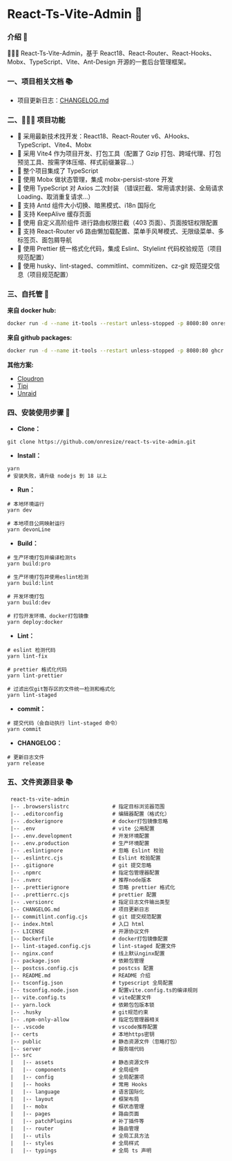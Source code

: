 # React-Ts-Vite-Admin 🚀

### 介绍 📖

🚀🚀🚀 React-Ts-Vite-Admin，基于 React18、React-Router、React-Hooks、Mobx、TypeScript、Vite、Ant-Design 开源的一套后台管理框架。

### 一、项目相关文档 📚

- 项目更新日志：[CHANGELOG.md](./CHANGELOG.md)

### 二、🔨🔨🔨 项目功能

- 🚀 采用最新技术找开发：React18、React-Router v6、AHooks、TypeScript、Vite4、Mobx
- 🚀 采用 Vite4 作为项目开发、打包工具（配置了 Gzip 打包、跨域代理、打包预览工具、按需字体压缩、样式前缀兼容...）
- 🚀 整个项目集成了 TypeScript
- 🚀 使用 Mobx 做状态管理，集成 mobx-persist-store 开发
- 🚀 使用 TypeScript 对 Axios 二次封装 （错误拦截、常用请求封装、全局请求 Loading、取消重复请求…）
- 🚀 支持 Antd 组件大小切换、暗黑模式、i18n 国际化
- 🚀 支持 KeepAlive 缓存页面
- 🚀 使用 自定义高阶组件 进行路由权限拦截（403 页面）、页面按钮权限配置
- 🚀 支持 React-Router v6 路由懒加载配置、菜单手风琴模式、无限级菜单、多标签页、面包屑导航
- 🚀 使用 Prettier 统一格式化代码，集成 Eslint、Stylelint 代码校验规范（项目规范配置）
- 🚀 使用 husky、lint-staged、commitlint、commitizen、cz-git 规范提交信息（项目规范配置）

### 三、自托管 📑

**来自 docker hub:**

```sh
docker run -d --name it-tools --restart unless-stopped -p 8080:80 onresize/react-ts-vite-admin:latest
```

**来自 github packages:**

```sh
docker run -d --name it-tools --restart unless-stopped -p 8080:80 ghcr.io/onresize/react-ts-vite-admin:latest
```

**其他方案:**

- [Cloudron](https://www.cloudron.io/store/tech.ittools.cloudron.html)
- [Tipi](https://www.runtipi.io/docs/apps-available)
- [Unraid](https://unraid.net/community/apps?q=it-tools)


### 四、安装使用步骤 📑
- **Clone：**

```text
git clone https://github.com/onresize/react-ts-vite-admin.git
```

- **Install：**

```text
yarn
# 安装失败，请升级 nodejs 到 18 以上
```

- **Run：**

```text
# 本地环境运行
yarn dev

# 本地项目公网映射运行
yarn devonLine
```

- **Build：**

```text
# 生产环境打包并编译检测ts
yarn build:pro

# 生产环境打包并使用eslint检测
yarn build:lint

# 开发环境打包
yarn build:dev

# 打包开发环境、docker打包镜像
yarn deploy:docker
```

- **Lint：**

```text
# eslint 检测代码
yarn lint-fix

# prettier 格式化代码
yarn lint-prettier

# 过滤出仅git暂存区的文件统一检测和格式化
yarn lint-staged
```

- **commit：**

```text
# 提交代码（会自动执行 lint-staged 命令）
yarn commit
```

- **CHANGELOG：**

```text
# 更新日志文件
yarn release
```

### 五、文件资源目录 📚

```text
 react-ts-vite-admin
 |-- .browserslistrc              # 指定目标浏览器范围
 |-- .editorconfig                # 编辑器配置（格式化）
 |-- .dockerignore                # docker打包镜像忽略
 |-- .env                         # vite 公用配置
 |-- .env.development             # 开发环境配置
 |-- .env.production              # 生产环境配置
 |-- .eslintignore                # 忽略 Eslint 校验
 |-- .eslintrc.cjs                # Eslint 校验配置
 |-- .gitignore                   # git 提交忽略
 |-- .npmrc                       # 指定包管理器配置
 |-- .nvmrc                       # 推荐node版本
 |-- .prettierignore              # 忽略 prettier 格式化
 |-- .prettierrc.cjs              # prettier 配置
 |-- .versionrc                   # 指定日志文件输出类型
 |-- CHANGELOG.md                 # 项目更新日志
 |-- commitlint.config.cjs        # git 提交规范配置
 |-- index.html                   # 入口 html
 |-- LICENSE                      # 开源协议文件
 |-- Dockerfile                   # docker打包镜像配置
 |-- lint-staged.config.cjs       # lint-staged 配置文件
 |-- nginx.conf                   # 线上默认nginx配置
 |-- package.json                 # 依赖包管理
 |-- postcss.config.cjs           # postcss 配置
 |-- README.md                    # README 介绍
 |-- tsconfig.json                # typescript 全局配置
 |-- tsconfig.node.json           # 配置vite.config.ts的编译规则
 |-- vite.config.ts               # vite配置文件
 |-- yarn.lock                    # 依赖包包版本锁
 |-- .husky                       # git规范约束
 |-- .npm-only-allow              # 指定包管理器相关
 |-- .vscode                      # vscode推荐配置
 |-- certs                        # 本地https密钥
 |-- public                       # 静态资源文件（忽略打包）
 |-- server                       # 服务端代码
 |-- src
 |   |-- assets                   # 静态资源文件
 |   |-- components               # 全局组件
 |   |-- config                   # 全局配置项
 |   |-- hooks                    # 常用 Hooks
 |   |-- language                 # 语言国际化
 |   |-- layout                   # 框架布局
 |   |-- mobx                     # 框状态管理
 |   |-- pages                    # 路由页面
 |   |-- patchPlugins             # 补丁插件等
 |   |-- router                   # 路由管理
 |   |-- utils                    # 全局工具方法
 |   |-- styles                   # 全局样式
 |   |-- typings                  # 全局 ts 声明
```
